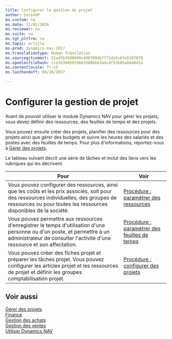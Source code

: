 ```yaml
---
title: Configurer la gestion de projet
author: SorenGP
ms.custom: na
ms.date: 11/01/2016
ms.reviewer: na
ms.suite: na
ms.tgt_pltfrm: na
ms.topic: article
ms-prod: dynamics-nav-2017
ms.translationtype: Human Translation
ms.sourcegitcommit: 51adfb3588099c496f0946ff71da5c6fe518f070
ms.openlocfilehash: cce5d36859336b3380bb43adc4f53b05a664042a
ms.contentlocale: fr-ch
ms.lasthandoff: 06/26/2017

---
```


# <a name="set-up-project-management"></a>Configurer la gestion de projet
Avant de pouvoir utiliser le module Dynamics NAV pour gérer les projets, vous devez définir des ressources, des feuilles de temps et des projets.

Vous pouvez ensuite créer des projets, planifier des ressources pour des projets ainsi que gérer des budgets et suivre les heures des salariés et des postes avec des feuilles de temps. Pour plus d'informations, reportez-vous à [Gérer des projets](projects-manage-projects.md).  

Le tableau suivant décrit une série de tâches et inclut des liens vers les rubriques qui les décrivent.

|Pour |Voir |
|---|----|
|Vous pouvez configurer des ressources, ainsi que les coûts et les prix associés, soit pour des ressources individuelles, des groupes de ressources ou pour toutes les ressources disponibles de la société.|[Procédure : paramétrer des ressources](projects-how-setup-resources.md)|
|Vous pouvez permettre aux ressources d'enregistrer le temps d'utilisation d'une personne ou d'un poste, et permettre à un administrateur de consulter l'activité d'une ressource et son affectation.|[Procédure : paramétrer des feuilles de temps](projects-how-setup-time-sheets.md)
|Vous pouvez créer des fiches projet et préparer les tâches projet. Vous pouvez configurer les articles projet et les ressources de projet et définir les groupes comptabilisation projet.|[Procédure : configurer des projets](projects-how-setup-jobs.md)|

## <a name="see-also"></a>Voir aussi
[Gérer des projets](projects-manage-projects.md)  
[Finance](finance-setup.md)  
[Gestion des achats](purchasing-manage-purchasing.md)         
[Gestion des ventes](sales-manage-sales.md)     
[Utiliser Dynamics NAV](ui-work-product.md)  

